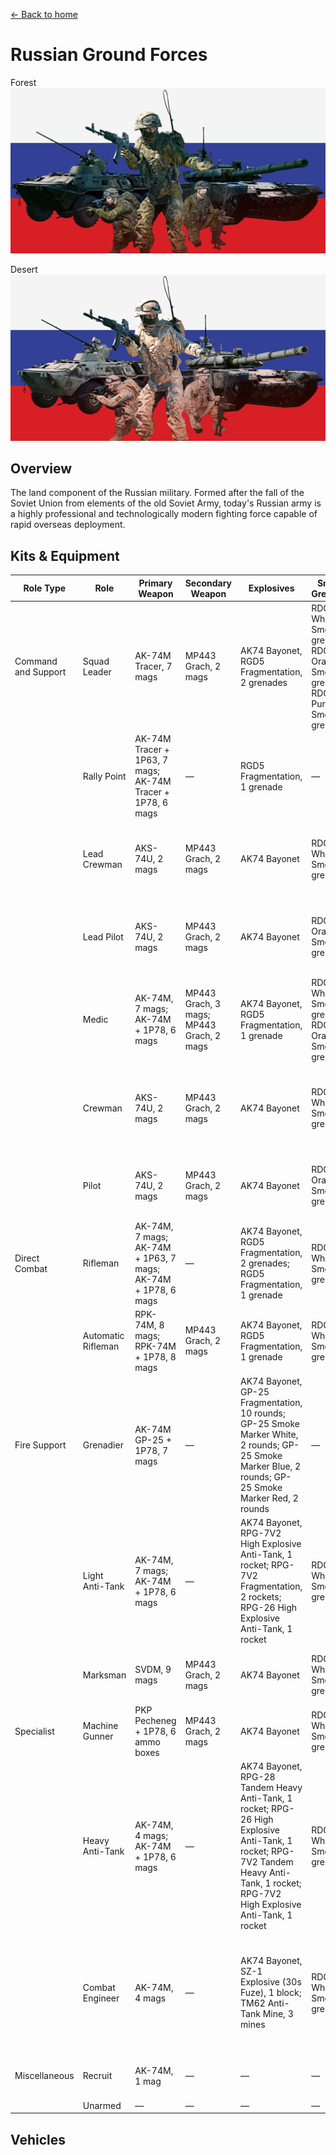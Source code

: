 [← Back to home](../README.md)

# Russian Ground Forces

Forest
![Russian Ground Forces - Forest Camo](./russian-ground-forces-forest.png)

Desert
![Russian Ground Forces - Desert Camo](./russian-ground-forces-desert.png)

## Overview
The land component of the Russian military. Formed after the fall of the Soviet Union from elements of the old Soviet Army, today's Russian army is a highly professional and technologically modern fighting force capable of rapid overseas deployment.

## Kits & Equipment
| Role Type           | Role                  | Primary Weapon                                              | Secondary Weapon                      | Explosives                                                        | Smoke Grenades                                            | Medical Supplies                | Addtl. Equipment                                             |
|---------------------|-----------------------|-------------------------------------------------------------|---------------------------------------|------------------------------------------------------------------|-----------------------------------------------------------|---------------------------------|-------------------------------------------------------------|
| Command and Support | Squad Leader          | AK-74M Tracer, 7 mags                                        | MP443 Grach, 2 mags                   | AK74 Bayonet, RGD5 Fragmentation, 2 grenades                     | RDG2 White Smoke, 2 grenades; RDG2 Orange Smoke, 1 grenade; RDG2 Purple Smoke, 1 grenade | Field Dressing, 2 packages      | Russian Field Binoculars                                      |
|                     | Rally Point           | AK-74M Tracer + 1P63, 7 mags; AK-74M Tracer + 1P78, 6 mags   | —                                     | RGD5 Fragmentation, 1 grenade                                      | —                                                         | —                               | —                                                           |
|                     | Lead Crewman          | AKS-74U, 2 mags                                              | MP443 Grach, 2 mags                   | AK74 Bayonet                                                      | RDG2 White Smoke, 2 grenades                                 | Field Dressing, 2 packages      | Russian Field Binoculars, Vehicle Repair Tools, Rally Point  |
|                     | Lead Pilot            | AKS-74U, 2 mags                                              | MP443 Grach, 2 mags                   | AK74 Bayonet                                                      | RDG2 Orange Smoke, 2 grenades                                | Field Dressing, 2 packages      | Russian Field Binoculars, Vehicle Repair Tools, Rally Point  |
|                     | Medic                 | AK-74M, 7 mags; AK-74M + 1P78, 6 mags                        | MP443 Grach, 3 mags; MP443 Grach, 2 mags | AK74 Bayonet, RGD5 Fragmentation, 1 grenade                        | RDG2 White Smoke, 2 grenades; RDG2 Orange Smoke, 2 grenades  | Field Dressing, 9 packages      | Medical Kit, MPL50 Spade, Russian Field Binoculars           |
|                     | Crewman               | AKS-74U, 2 mags                                              | MP443 Grach, 2 mags                   | AK74 Bayonet                                                      | RDG2 White Smoke, 2 grenades                                 | Field Dressing, 2 packages      | MPL50 Spade, Russian Field Binoculars, Vehicle Repair Tools  |
|                     | Pilot                 | AKS-74U, 2 mags                                              | MP443 Grach, 2 mags                   | AK74 Bayonet                                                      | RDG2 Orange Smoke, 2 grenades                                | Field Dressing, 2 packages      | Russian Field Binoculars, Vehicle Repair Tools              |
| Direct Combat       | Rifleman              | AK-74M, 7 mags; AK-74M + 1P63, 7 mags; AK-74M + 1P78, 6 mags | —                                     | AK74 Bayonet, RGD5 Fragmentation, 2 grenades; RGD5 Fragmentation, 1 grenade | RDG2 White Smoke, 2 grenades                                 | Field Dressing, 2 packages      | MPL50 Spade, Ammo Bag, Russian Field Binoculars             |
|                     | Automatic Rifleman    | RPK-74M, 8 mags; RPK-74M + 1P78, 8 mags                      | MP443 Grach, 2 mags                   | AK74 Bayonet, RGD5 Fragmentation, 1 grenade                        | RDG2 White Smoke, 2 grenades                                 | Field Dressing, 2 packages      | MPL50 Spade, Russian Field Binoculars                       |
| Fire Support        | Grenadier             | AK-74M GP-25 + 1P78, 7 mags                                  | —                                     | AK74 Bayonet, GP-25 Fragmentation, 10 rounds; GP-25 Smoke Marker White, 2 rounds; GP-25 Smoke Marker Blue, 2 rounds; GP-25 Smoke Marker Red, 2 rounds | —                                                         | Field Dressing, 2 packages      | MPL50 Spade                                                 |
|                     | Light Anti-Tank       | AK-74M, 7 mags; AK-74M + 1P78, 6 mags                        | —                                     | AK74 Bayonet, RPG-7V2 High Explosive Anti-Tank, 1 rocket; RPG-7V2 Fragmentation, 2 rockets; RPG-26 High Explosive Anti-Tank, 1 rocket | RDG2 White Smoke, 2 grenades                                 | Field Dressing, 2 packages      | MPL50 Spade, Russian Field Binoculars                       |
|                     | Marksman              | SVDM, 9 mags                                                 | MP443 Grach, 2 mags                   | AK74 Bayonet                                                      | RDG2 White Smoke, 2 grenades                                 | Field Dressing, 2 packages      | MPL50 Spade, Russian Field Binoculars                       |
| Specialist          | Machine Gunner        | PKP Pecheneg + 1P78, 6 ammo boxes                            | MP443 Grach, 2 mags                   | AK74 Bayonet                                                      | RDG2 White Smoke, 2 grenades                                 | Field Dressing, 2 packages      | MPL50 Spade                                                 |
|                     | Heavy Anti-Tank       | AK-74M, 4 mags; AK-74M + 1P78, 6 mags                        | —                                     | AK74 Bayonet, RPG-28 Tandem Heavy Anti-Tank, 1 rocket; RPG-26 High Explosive Anti-Tank, 1 rocket; RPG-7V2 Tandem Heavy Anti-Tank, 1 rocket; RPG-7V2 High Explosive Anti-Tank, 1 rocket | RDG2 White Smoke, 2 grenades                                 | Field Dressing, 2 packages      | MPL50 Spade, Russian Field Binoculars                       |
|                     | Combat Engineer       | AK-74M, 4 mags                                               | —                                     | AK74 Bayonet, SZ-1 Explosive (30s Fuze), 1 block; TM62 Anti-Tank Mine, 3 mines | RDG2 White Smoke, 2 grenades                                 | Field Dressing, 2 packages      | MPL50 Spade, Vehicle Repair Tools, Sandbags, Razor Wire, Russian Field Binoculars |
| Miscellaneous       | Recruit               | AK-74M, 1 mag                                                | —                                     | —                                                                | —                                                         | Field Dressing, 1 package       | MPL50 Spade                                                 |
|                     | Unarmed               | —                                                           | —                                     | —                                                                | —                                                         | —                               | —                                                           |


## Vehicles
